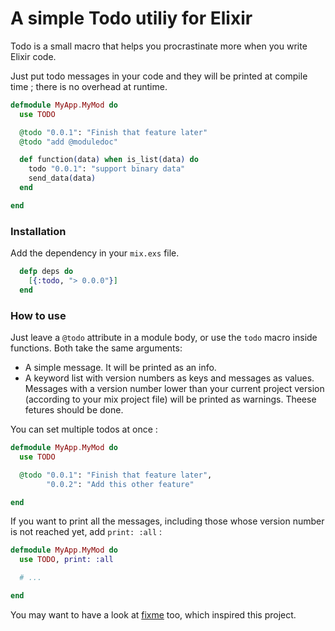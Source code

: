 # A simple Todo utiliy for Elixir

Todo is a small macro that helps you procrastinate more when you write Elixir code.

Just put todo messages in your code and they will be printed at compile time ; there is no overhead at runtime.


```elixir
defmodule MyApp.MyMod do
  use TODO

  @todo "0.0.1": "Finish that feature later"
  @todo "add @moduledoc"

  def function(data) when is_list(data) do
    todo "0.0.1": "support binary data"
    send_data(data)
  end

end
```

### Installation

Add the dependency in your `mix.exs` file.

```elixir
  defp deps do
    [{:todo, "> 0.0.0"}]
  end
```

### How to use

Just leave a `@todo` attribute in a module body, or use the `todo` macro inside functions. Both take the same arguments:

- A simple message. It will be printed as an info.
- A keyword list with version numbers as keys and messages as values. Messages with a version number lower than your current project version (according to your mix project file) will be printed as warnings. Theese fetures should be done.

You can set multiple todos at once :

```elixir
defmodule MyApp.MyMod do
  use TODO

  @todo "0.0.1": "Finish that feature later",
        "0.0.2": "Add this other feature"

end
```

If you want to print all the messages, including those whose version number is not reached yet, add `print: :all` :


```elixir
defmodule MyApp.MyMod do
  use TODO, print: :all

  # ...

end
```

You may want to have a look at [fixme](https://github.com/henrik/fixme-elixir) too, which inspired this project.
